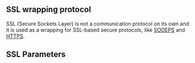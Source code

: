 ## SSL wrapping protocol

SSL (Secure Sockets Layer) is not a communication protocol on its own and it is used as a wrapping for SSL-based secure protocols, like [SODEPS](protocols/sodeps.html) and [HTTPS](protocols/https.html).

## SSL Parameters

<div class="code" src="ssl.iol"></div>